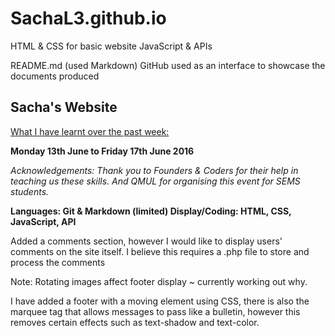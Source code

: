 # SachaL3.github.io #
HTML & CSS for basic website
JavaScript & APIs

README.md (used Markdown)
GitHub used as an interface to showcase the documents produced

## Sacha's Website ##

<u>What I have learnt over the past week:</u>

<b>Monday 13th June to Friday 17th June 2016</b>

<i>Acknowledgements: Thank you to Founders & Coders for their help in teaching us these skills. And QMUL for organising this event for SEMS students.</i>

<b>Languages: Git & Markdown (limited)
Display/Coding: HTML, CSS, JavaScript, API</b>

Added a comments section, however I would like to display users' comments on the site itself. I believe this requires a .php file to store and process the comments

Note: Rotating images affect footer display ~ currently working out why.

I have added a footer with a moving element using CSS, there is also the marquee tag that allows messages to pass like a bulletin, however this removes certain effects such as text-shadow and text-color.